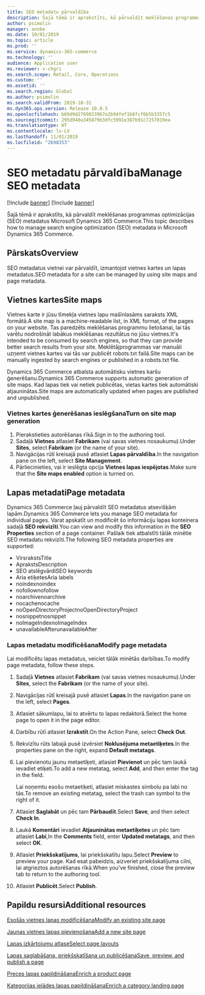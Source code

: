 ```yaml
---
title: SEO metadatu pārvaldība
description: Šajā tēmā ir aprakstīts, kā pārvaldīt meklēšanas programmas optimizācijas (SEO) metadatus Microsoft Dynamics 365 Commerce.
author: psimolin
manager: annbe
ms.date: 10/01/2019
ms.topic: article
ms.prod: ''
ms.service: dynamics-365-commerce
ms.technology: ''
audience: Application user
ms.reviewer: v-chgri
ms.search.scope: Retail, Core, Operations
ms.custom: ''
ms.assetid: ''
ms.search.region: Global
ms.author: psimolin
ms.search.validFrom: 2019-10-31
ms.dyn365.ops.version: Release 10.0.5
ms.openlocfilehash: b69d9d2769023967e2b94fef1b8fcf6b5b3357c5
ms.sourcegitcommit: 295d940a345879b3dfc5991e387b91c7257019ea
ms.translationtype: HT
ms.contentlocale: lv-LV
ms.lasthandoff: 11/01/2019
ms.locfileid: "2698353"
---
```

# <a name="manage-seo-metadata"></a><span data-ttu-id="90b0a-103">SEO metadatu pārvaldība</span><span class="sxs-lookup"><span data-stu-id="90b0a-103">Manage SEO metadata</span></span>

[!include [banner](includes/preview-banner.md)]
[!include [banner](includes/banner.md)]

<span data-ttu-id="90b0a-104">Šajā tēmā ir aprakstīts, kā pārvaldīt meklēšanas programmas optimizācijas (SEO) metadatus Microsoft Dynamics 365 Commerce.</span><span class="sxs-lookup"><span data-stu-id="90b0a-104">This topic describes how to manage search engine optimization (SEO) metadata in Microsoft Dynamics 365 Commerce.</span></span>

## <a name="overview"></a><span data-ttu-id="90b0a-105">Pārskats</span><span class="sxs-lookup"><span data-stu-id="90b0a-105">Overview</span></span>

<span data-ttu-id="90b0a-106">SEO metadatus vietnei var pārvaldīt, izmantojot vietnes kartes un lapas metadatus.</span><span class="sxs-lookup"><span data-stu-id="90b0a-106">SEO metadata for a site can be managed by using site maps and page metadata.</span></span>
    
## <a name="site-maps"></a><span data-ttu-id="90b0a-107">Vietnes kartes</span><span class="sxs-lookup"><span data-stu-id="90b0a-107">Site maps</span></span>

<span data-ttu-id="90b0a-108">Vietnes karte ir jūsu tīmekļa vietnes lapu mašīnlasāms saraksts XML formātā.</span><span class="sxs-lookup"><span data-stu-id="90b0a-108">A site map is a machine-readable list, in XML format, of the pages on your website.</span></span> <span data-ttu-id="90b0a-109">Tas paredzēts meklēšanas programmu lietošanai, lai tās varētu nodrošināt labākus meklēšanas rezultātus no jūsu vietnes.</span><span class="sxs-lookup"><span data-stu-id="90b0a-109">It's intended to be consumed by search engines, so that they can provide better search results from your site.</span></span> <span data-ttu-id="90b0a-110">Meklētājprogrammas var manuāli uzņemt vietnes kartes vai tās var publicēt robots.txt failā.</span><span class="sxs-lookup"><span data-stu-id="90b0a-110">Site maps can be manually ingested by search engines or published in a robots.txt file.</span></span>

<span data-ttu-id="90b0a-111">Dynamics 365 Commerce atbalsta automātisku vietnes karšu ģenerēšanu.</span><span class="sxs-lookup"><span data-stu-id="90b0a-111">Dynamics 365 Commerce supports automatic generation of site maps.</span></span> <span data-ttu-id="90b0a-112">Kad lapas tiek vai netiek publicētas, vietas kartes tiek automātiski atjauninātas.</span><span class="sxs-lookup"><span data-stu-id="90b0a-112">Site maps are automatically updated when pages are published and unpublished.</span></span>

### <a name="turn-on-site-map-generation"></a><span data-ttu-id="90b0a-113">Vietnes kartes ģenerēšanas ieslēgšana</span><span class="sxs-lookup"><span data-stu-id="90b0a-113">Turn on site map generation</span></span>

1. <span data-ttu-id="90b0a-114">Pierakstieties autorēšanas rīkā.</span><span class="sxs-lookup"><span data-stu-id="90b0a-114">Sign in to the authoring tool.</span></span>
1. <span data-ttu-id="90b0a-115">Sadaļā **Vietnes** atlasiet **Fabrikam** (vai savas vietnes nosaukumu).</span><span class="sxs-lookup"><span data-stu-id="90b0a-115">Under **Sites**, select **Fabrikam** (or the name of your site).</span></span>
1. <span data-ttu-id="90b0a-116">Navigācijas rūtī kreisajā pusē atlasiet **Lapas pārvaldība**.</span><span class="sxs-lookup"><span data-stu-id="90b0a-116">In the navigation pane on the left, select **Site Management**.</span></span>
1. <span data-ttu-id="90b0a-117">Pārliecinieties, vai ir ieslēgta opcija **Vietnes lapas iespējotas**.</span><span class="sxs-lookup"><span data-stu-id="90b0a-117">Make sure that the **Site maps enabled** option is turned on.</span></span>

## <a name="page-metadata"></a><span data-ttu-id="90b0a-118">Lapas metadati</span><span class="sxs-lookup"><span data-stu-id="90b0a-118">Page metadata</span></span>

<span data-ttu-id="90b0a-119">Dynamics 365 Commerce ļauj pārvaldīt SEO metadatus atsevišķām lapām.</span><span class="sxs-lookup"><span data-stu-id="90b0a-119">Dynamics 365 Commerce lets you manage SEO metadata for individual pages.</span></span> <span data-ttu-id="90b0a-120">Varat apskatīt un modificēt šo informāciju lapas konteinera sadaļā **SEO rekvizīti**.</span><span class="sxs-lookup"><span data-stu-id="90b0a-120">You can view and modify this information in the **SEO Properties** section of a page container.</span></span> <span data-ttu-id="90b0a-121">Pašlaik tiek atbalstīti tālāk minētie SEO metadatu rekvizīti.</span><span class="sxs-lookup"><span data-stu-id="90b0a-121">The following SEO metadata properties are supported:</span></span>

- <span data-ttu-id="90b0a-122">Virsraksts</span><span class="sxs-lookup"><span data-stu-id="90b0a-122">Title</span></span>
- <span data-ttu-id="90b0a-123">Apraksts</span><span class="sxs-lookup"><span data-stu-id="90b0a-123">Description</span></span>
- <span data-ttu-id="90b0a-124">SEO atslēgvārdi</span><span class="sxs-lookup"><span data-stu-id="90b0a-124">SEO keywords</span></span>
- <span data-ttu-id="90b0a-125">Aria etiķetes</span><span class="sxs-lookup"><span data-stu-id="90b0a-125">Aria labels</span></span>
- <span data-ttu-id="90b0a-126">noindex</span><span class="sxs-lookup"><span data-stu-id="90b0a-126">noindex</span></span>
- <span data-ttu-id="90b0a-127">nofollow</span><span class="sxs-lookup"><span data-stu-id="90b0a-127">nofollow</span></span>
- <span data-ttu-id="90b0a-128">noarchive</span><span class="sxs-lookup"><span data-stu-id="90b0a-128">noarchive</span></span>
- <span data-ttu-id="90b0a-129">nocache</span><span class="sxs-lookup"><span data-stu-id="90b0a-129">nocache</span></span>
- <span data-ttu-id="90b0a-130">noOpenDirectoryProject</span><span class="sxs-lookup"><span data-stu-id="90b0a-130">noOpenDirectoryProject</span></span>
- <span data-ttu-id="90b0a-131">nosnippet</span><span class="sxs-lookup"><span data-stu-id="90b0a-131">nosnippet</span></span>
- <span data-ttu-id="90b0a-132">noImageIndex</span><span class="sxs-lookup"><span data-stu-id="90b0a-132">noImageIndex</span></span>
- <span data-ttu-id="90b0a-133">unavailableAfter</span><span class="sxs-lookup"><span data-stu-id="90b0a-133">unavailableAfter</span></span>

### <a name="modify-page-metadata"></a><span data-ttu-id="90b0a-134">Lapas metadatu modificēšana</span><span class="sxs-lookup"><span data-stu-id="90b0a-134">Modify page metadata</span></span>

<span data-ttu-id="90b0a-135">Lai modificētu lapas metadatus, veiciet tālāk minētās darbības.</span><span class="sxs-lookup"><span data-stu-id="90b0a-135">To modify page metadata, follow these steps.</span></span>

1. <span data-ttu-id="90b0a-136">Sadaļā **Vietnes** atlasiet **Fabrikam** (vai savas vietnes nosaukumu).</span><span class="sxs-lookup"><span data-stu-id="90b0a-136">Under **Sites**, select the **Fabrikam** (or the name of your site).</span></span>
1. <span data-ttu-id="90b0a-137">Navigācijas rūtī kreisajā pusē atlasiet **Lapas**.</span><span class="sxs-lookup"><span data-stu-id="90b0a-137">In the navigation pane on the left, select **Pages**.</span></span>
1. <span data-ttu-id="90b0a-138">Atlasiet sākumlapu, lai to atvērtu to lapas redaktorā.</span><span class="sxs-lookup"><span data-stu-id="90b0a-138">Select the home page to open it in the page editor.</span></span>
1. <span data-ttu-id="90b0a-139">Darbību rūtī atlasiet **Izrakstīt**.</span><span class="sxs-lookup"><span data-stu-id="90b0a-139">On the Action Pane, select **Check Out**.</span></span>
1. <span data-ttu-id="90b0a-140">Rekvizītu rūts labajā pusē izvērsiet **Noklusējuma metaetiķetes**.</span><span class="sxs-lookup"><span data-stu-id="90b0a-140">In the properties pane on the right, expand **Default metatags**.</span></span>
1. <span data-ttu-id="90b0a-141">Lai pievienotu jaunu metaetiķeti, atlasiet **Pievienot** un pēc tam laukā ievadiet etiķeti.</span><span class="sxs-lookup"><span data-stu-id="90b0a-141">To add a new metatag, select **Add**, and then enter the tag in the field.</span></span>

    <span data-ttu-id="90b0a-142">Lai noņemtu esošu metaetiķeti, atlasiet miskastes simbolu pa labi no tās.</span><span class="sxs-lookup"><span data-stu-id="90b0a-142">To remove an existing metatag, select the trash can symbol to the right of it.</span></span>

1. <span data-ttu-id="90b0a-143">Atlasiet **Saglabāt** un pēc tam **Pārbaudīt**.</span><span class="sxs-lookup"><span data-stu-id="90b0a-143">Select **Save**, and then select **Check In**.</span></span>
1. <span data-ttu-id="90b0a-144">Laukā **Komentāri** ievadiet **Atjauninātas metaetiķetes** un pēc tam atlasiet **Labi**,</span><span class="sxs-lookup"><span data-stu-id="90b0a-144">In the **Comments** field, enter **Updated metatags**, and then select **OK**.</span></span>
1. <span data-ttu-id="90b0a-145">Atlasiet **Priekšskatījums**, lai priekšskatītu lapu.</span><span class="sxs-lookup"><span data-stu-id="90b0a-145">Select **Preview** to preview your page.</span></span> <span data-ttu-id="90b0a-146">Kad esat pabeidzis, aizveriet priekšskatījuma cilni, lai atgrieztos autorēšanas rīkā.</span><span class="sxs-lookup"><span data-stu-id="90b0a-146">When you've finished, close the preview tab to return to the authoring tool.</span></span>
1. <span data-ttu-id="90b0a-147">Atlasiet **Publicēt**.</span><span class="sxs-lookup"><span data-stu-id="90b0a-147">Select **Publish**.</span></span>

## <a name="additional-resources"></a><span data-ttu-id="90b0a-148">Papildu resursi</span><span class="sxs-lookup"><span data-stu-id="90b0a-148">Additional resources</span></span>

[<span data-ttu-id="90b0a-149">Esošās vietnes lapas modificēšana</span><span class="sxs-lookup"><span data-stu-id="90b0a-149">Modify an existing site page</span></span>](modify-existing-page.md)

[<span data-ttu-id="90b0a-150">Jaunas vietnes lapas pievienošana</span><span class="sxs-lookup"><span data-stu-id="90b0a-150">Add a new site page</span></span>](add-new-page.md)

[<span data-ttu-id="90b0a-151">Lapas izkārtojumu atlase</span><span class="sxs-lookup"><span data-stu-id="90b0a-151">Select page layouts</span></span>](select-page-layouts.md)

[<span data-ttu-id="90b0a-152">Lapas saglabāšana, priekšskatīšana un publicēšana</span><span class="sxs-lookup"><span data-stu-id="90b0a-152">Save, preview, and publish a page</span></span>](save-preview-publish-page.md)

[<span data-ttu-id="90b0a-153">Preces lapas papildināšana</span><span class="sxs-lookup"><span data-stu-id="90b0a-153">Enrich a product page</span></span>](enrich-product-page.md)

[<span data-ttu-id="90b0a-154">Kategorijas ielādes lapas papildināšana</span><span class="sxs-lookup"><span data-stu-id="90b0a-154">Enrich a category landing page</span></span>](enrich-category-page.md)

